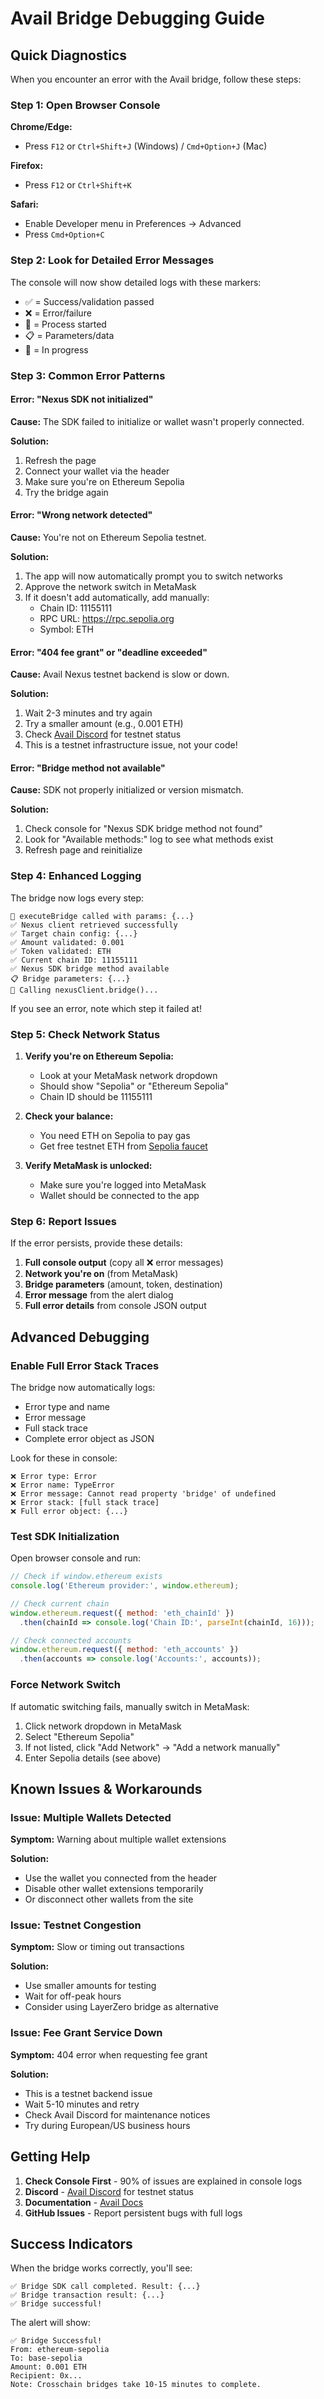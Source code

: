 # Avail Bridge Debugging Guide

## Quick Diagnostics

When you encounter an error with the Avail bridge, follow these steps:

### Step 1: Open Browser Console

**Chrome/Edge:**
- Press `F12` or `Ctrl+Shift+J` (Windows) / `Cmd+Option+J` (Mac)

**Firefox:**
- Press `F12` or `Ctrl+Shift+K`

**Safari:**
- Enable Developer menu in Preferences → Advanced
- Press `Cmd+Option+C`

### Step 2: Look for Detailed Error Messages

The console will now show detailed logs with these markers:

- ✅ = Success/validation passed
- ❌ = Error/failure
- 🚀 = Process started
- 📋 = Parameters/data
- 🔄 = In progress

### Step 3: Common Error Patterns

#### Error: "Nexus SDK not initialized"

**Cause:** The SDK failed to initialize or wallet wasn't properly connected.

**Solution:**
1. Refresh the page
2. Connect your wallet via the header
3. Make sure you're on Ethereum Sepolia
4. Try the bridge again

#### Error: "Wrong network detected"

**Cause:** You're not on Ethereum Sepolia testnet.

**Solution:**
1. The app will now automatically prompt you to switch networks
2. Approve the network switch in MetaMask
3. If it doesn't add automatically, add manually:
   - Chain ID: 11155111
   - RPC URL: https://rpc.sepolia.org
   - Symbol: ETH

#### Error: "404 fee grant" or "deadline exceeded"

**Cause:** Avail Nexus testnet backend is slow or down.

**Solution:**
1. Wait 2-3 minutes and try again
2. Try a smaller amount (e.g., 0.001 ETH)
3. Check [Avail Discord](https://discord.gg/avail) for testnet status
4. This is a testnet infrastructure issue, not your code!

#### Error: "Bridge method not available"

**Cause:** SDK not properly initialized or version mismatch.

**Solution:**
1. Check console for "Nexus SDK bridge method not found"
2. Look for "Available methods:" log to see what methods exist
3. Refresh page and reinitialize

### Step 4: Enhanced Logging

The bridge now logs every step:

```
🚀 executeBridge called with params: {...}
✅ Nexus client retrieved successfully
✅ Target chain config: {...}
✅ Amount validated: 0.001
✅ Token validated: ETH
✅ Current chain ID: 11155111
✅ Nexus SDK bridge method available
📋 Bridge parameters: {...}
🔄 Calling nexusClient.bridge()...
```

If you see an error, note which step it failed at!

### Step 5: Check Network Status

1. **Verify you're on Ethereum Sepolia:**
   - Look at your MetaMask network dropdown
   - Should show "Sepolia" or "Ethereum Sepolia"
   - Chain ID should be 11155111

2. **Check your balance:**
   - You need ETH on Sepolia to pay gas
   - Get free testnet ETH from [Sepolia faucet](https://sepoliafaucet.com/)

3. **Verify MetaMask is unlocked:**
   - Make sure you're logged into MetaMask
   - Wallet should be connected to the app

### Step 6: Report Issues

If the error persists, provide these details:

1. **Full console output** (copy all ❌ error messages)
2. **Network you're on** (from MetaMask)
3. **Bridge parameters** (amount, token, destination)
4. **Error message** from the alert dialog
5. **Full error details** from console JSON output

## Advanced Debugging

### Enable Full Error Stack Traces

The bridge now automatically logs:
- Error type and name
- Error message
- Full stack trace
- Complete error object as JSON

Look for these in console:
```
❌ Error type: Error
❌ Error name: TypeError
❌ Error message: Cannot read property 'bridge' of undefined
❌ Error stack: [full stack trace]
❌ Full error object: {...}
```

### Test SDK Initialization

Open browser console and run:
```javascript
// Check if window.ethereum exists
console.log('Ethereum provider:', window.ethereum);

// Check current chain
window.ethereum.request({ method: 'eth_chainId' })
  .then(chainId => console.log('Chain ID:', parseInt(chainId, 16)));

// Check connected accounts
window.ethereum.request({ method: 'eth_accounts' })
  .then(accounts => console.log('Accounts:', accounts));
```

### Force Network Switch

If automatic switching fails, manually switch in MetaMask:
1. Click network dropdown in MetaMask
2. Select "Ethereum Sepolia"
3. If not listed, click "Add Network" → "Add a network manually"
4. Enter Sepolia details (see above)

## Known Issues & Workarounds

### Issue: Multiple Wallets Detected

**Symptom:** Warning about multiple wallet extensions

**Solution:**
- Use the wallet you connected from the header
- Disable other wallet extensions temporarily
- Or disconnect other wallets from the site

### Issue: Testnet Congestion

**Symptom:** Slow or timing out transactions

**Solution:**
- Use smaller amounts for testing
- Wait for off-peak hours
- Consider using LayerZero bridge as alternative

### Issue: Fee Grant Service Down

**Symptom:** 404 error when requesting fee grant

**Solution:**
- This is a testnet backend issue
- Wait 5-10 minutes and retry
- Check Avail Discord for maintenance notices
- Try during European/US business hours

## Getting Help

1. **Check Console First** - 90% of issues are explained in console logs
2. **Discord** - [Avail Discord](https://discord.gg/avail) for testnet status
3. **Documentation** - [Avail Docs](https://docs.availproject.org/)
4. **GitHub Issues** - Report persistent bugs with full logs

## Success Indicators

When the bridge works correctly, you'll see:
```
✅ Bridge SDK call completed. Result: {...}
✅ Bridge transaction result: {...}
✅ Bridge successful!
```

The alert will show:
```
✅ Bridge Successful!
From: ethereum-sepolia
To: base-sepolia
Amount: 0.001 ETH
Recipient: 0x...
Note: Crosschain bridges take 10-15 minutes to complete.
```

